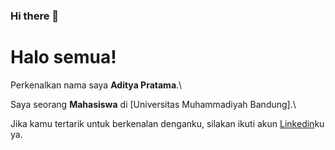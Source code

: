 ### Hi there 👋

# Halo semua! 

Perkenalkan nama saya **Aditya Pratama**.\

Saya seorang **Mahasiswa** di [Universitas Muhammadiyah Bandung].\

Jika kamu tertarik untuk berkenalan denganku, silakan ikuti akun [Linkedin](https://www.linkedin.com/in/aditya-pratama-8b4839267/)ku ya.
